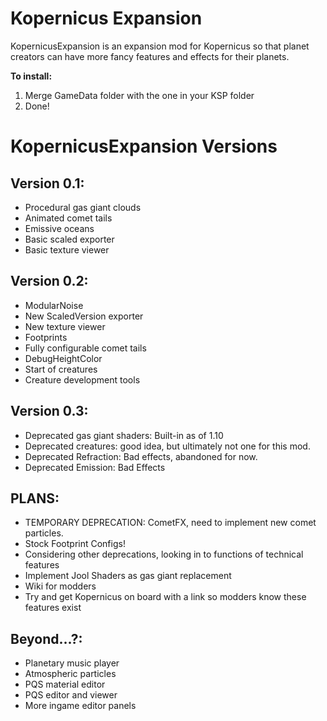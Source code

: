 Kopernicus Expansion
====================

KopernicusExpansion is an expansion mod for Kopernicus so that planet creators can have more fancy features and effects for their planets.

**To install:**

1. Merge GameData folder with the one in your KSP folder
2. Done!

KopernicusExpansion Versions
===========================

Version 0.1:
------------

- Procedural gas giant clouds
- Animated comet tails
- Emissive oceans
- Basic scaled exporter
- Basic texture viewer

Version 0.2:
------------

- ModularNoise
- New ScaledVersion exporter
- New texture viewer
- Footprints
- Fully configurable comet tails
- DebugHeightColor
- Start of creatures
- Creature development tools

Version 0.3:
------------
- Deprecated gas giant shaders: Built-in as of 1.10
- Deprecated creatures: good idea, but ultimately not one for this mod.
- Deprecated Refraction: Bad effects, abandoned for now.
- Deprecated Emission: Bad Effects

PLANS:
------
- TEMPORARY DEPRECATION: CometFX, need to implement new comet particles.
- Stock Footprint Configs!
- Considering other deprecations, looking in to functions of technical features
- Implement Jool Shaders as gas giant replacement
- Wiki for modders
- Try and get Kopernicus on board with a link so modders know these features exist


Beyond...?:
-------

- Planetary music player
- Atmospheric particles
- PQS material editor
- PQS editor and viewer
- More ingame editor panels

